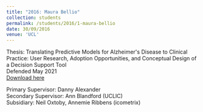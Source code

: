 ```yaml
---
title: "2016: Maura Bellio"
collection: students
permalink: /students/2016/1-maura-bellio
date: 30/09/2016
venue: 'UCL'
---
```

Thesis: Translating Predictive Models for Alzheimer's Disease to Clinical Practice: User Research, Adoption Opportunities, and Conceptual Design of a Decision Support Tool<br/>
Defended May 2021<br/>
[Download here](https://discovery.ucl.ac.uk/id/eprint/10134507)

Primary Supervisor: Danny Alexander<br/>
Secondary Supervisor: Ann Blandford (UCLIC)<br/>
Subsidiary: Neil Oxtoby, Annemie Ribbens (icometrix)